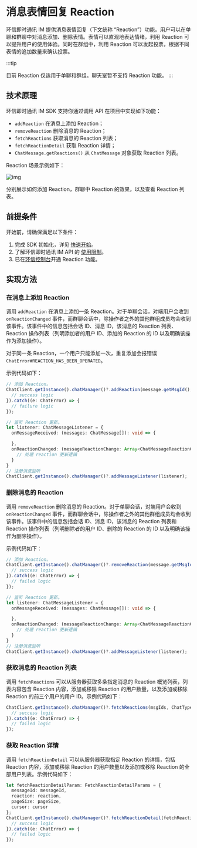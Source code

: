 # 消息表情回复 Reaction

<Toc />

环信即时通讯 IM 提供消息表情回复（下文统称 “Reaction”）功能。用户可以在单聊和群聊中对消息添加、删除表情。表情可以直观地表达情绪，利用 Reaction 可以提升用户的使用体验。同时在群组中，利用 Reaction 可以发起投票，根据不同表情的追加数量来确认投票。

:::tip

目前 Reaction 仅适用于单聊和群组。聊天室暂不支持 Reaction 功能。
:::

## 技术原理

环信即时通讯 IM SDK 支持你通过调用 API 在项目中实现如下功能：

- `addReaction` 在消息上添加 Reaction；
- `removeReaction` 删除消息的 Reaction；
- `fetchReactions` 获取消息的 Reaction 列表；
- `fetchReactionDetail` 获取 Reaction 详情；
- `ChatMessage.getReactions()` 从 `ChatMessage` 对象获取 Reaction 列表。

Reaction 场景示例如下：

![img](/images/android/reactions.png)

分别展示如何添加 Reaction，群聊中 Reaction 的效果，以及查看 Reaction 列表。

## 前提条件

开始前，请确保满足以下条件：

1. 完成 SDK 初始化，详见 [快速开始](quickstart.html)。
2. 了解环信即时通讯 IM API 的 [使用限制](/product/limitation.html)。
3. 已在[环信控制台](https://console.easemob.com/user/login)开通 Reaction 功能。

## 实现方法

### 在消息上添加 Reaction

调用 `addReaction` 在消息上添加一条 Reaction。对于单聊会话，对端用户会收到 `onReactionChanged` 事件，而群聊会话中，除操作者之外的其他群组成员均会收到该事件。该事件中的信息包括会话 ID、消息 ID，该消息的 Reaction 列表、Reaction 操作列表（列明添加者的用户 ID、添加的 Reaction 的 ID 以及明确该操作为添加操作）。

对于同一条 Reaction，一个用户只能添加一次，重复添加会报错误 `ChatError#REACTION_HAS_BEEN_OPERATED`。

示例代码如下：

```typescript
// 添加 Reaction。
ChatClient.getInstance().chatManager()?.addReaction(message.getMsgId(), reaction).then(()=> {
  // success logic
}).catch((e: ChatError) => {
  // failure logic
});

// 监听 Reaction 更新。
let listener: ChatMessageListener = {
  onMessageReceived: (messages: ChatMessage[]): void => {

  },
  onReactionChanged: (messageReactionChange: Array<ChatMessageReactionChange>) => {
    // 处理 reaction 更新逻辑
  }
}
// 注册消息监听
ChatClient.getInstance().chatManager()?.addMessageListener(listener);
```

### 删除消息的 Reaction

调用 `removeReaction` 删除消息的 Reaction。对于单聊会话，对端用户会收到 `onReactionChanged` 事件，而群聊会话中，除操作者之外的其他群组成员均会收到该事件。该事件中的信息包括会话 ID、消息 ID，该消息的 Reaction 列表和 Reaction 操作列表（列明删除者的用户 ID、删除的 Reaction 的 ID 以及明确该操作为删除操作）。

示例代码如下：

```typescript
// 添加 Reaction。
ChatClient.getInstance().chatManager()?.removeReaction(message.getMsgId(), reaction).then(()=> {
  // success logic
}).catch((e: ChatError) => {
  // failed logic
});

// 监听 Reaction 更新。
let listener: ChatMessageListener = {
  onMessageReceived: (messages: ChatMessage[]): void => {

  },
  onReactionChanged: (messageReactionChange: Array<ChatMessageReactionChange>) => {
    // 处理 reaction 更新逻辑
  }
}
// 注册消息监听
ChatClient.getInstance().chatManager()?.addMessageListener(listener);
```

### 获取消息的 Reaction 列表

调用 `fetchReactions` 可以从服务器获取多条指定消息的 Reaction 概览列表，列表内容包含 Reaction 内容，添加或移除 Reaction 的用户数量，以及添加或移除 Reaction 的前三个用户的用户 ID。示例代码如下：

```typescript
ChatClient.getInstance().chatManager()?.fetchReactions(msgIds, ChatType.Chat, groupId).then((result) => {
  // success logic
}).catch((e: ChatError) => {
  // failed logic
});
```

### 获取 Reaction 详情

调用 `fetchReactionDetail` 可以从服务器获取指定 Reaction 的详情，包括 Reaction 内容，添加或移除 Reaction 的用户数量以及添加或移除 Reaction 的全部用户列表。示例代码如下：

```typescript
let fetchReactionDetailParam: FetchReactionDetailParams = {
  messageId: messageId,
  reaction: reaction,
  pageSize: pageSize,
  cursor: cursor
};
ChatClient.getInstance().chatManager()?.fetchReactionDetail(fetchReactionDetailParam).then(result => {
  // success logic
}).catch((e: ChatError) => {
  // failed logic
});
```
